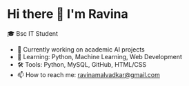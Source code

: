 # Hi there 👋 I'm Ravina

🎓 Bsc IT Student 

- 🔭 Currently working on academic AI projects
- 🌱 Learning: Python, Machine Learning, Web Development
- 🛠 Tools: Python, MySQL, GitHub, HTML/CSS
- 📫 How to reach me: ravinamalvadkar@gmail.com
